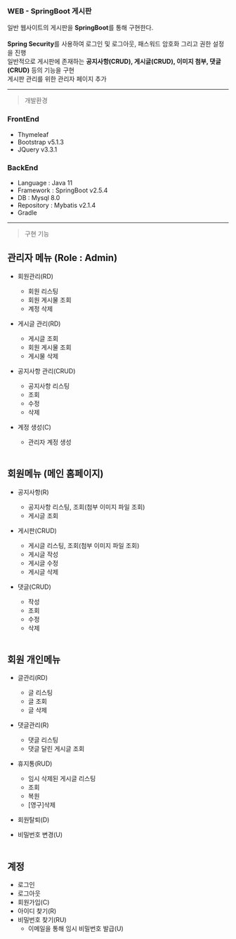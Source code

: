 ### WEB - SpringBoot 게시판 
일반 웹사이트의 게시판을 **SpringBoot**를 통해 구현한다. <br/><br/>
**Spring Security**를 사용하여 로그인 및 로그아웃, 패스워드 암호화 그리고 권한 설정을 진행 <br/>
일반적으로 게시판에 존재하는 **공지사항(CRUD), 게시글(CRUD), 이미지 첨부, 댓글(CRUD)** 등의 기능을 구현 <br/>
게시판 관리를 위한 관리자 페이지 추가 <br/>

---

> 개발환경
### FrontEnd
- Thymeleaf
- Bootstrap v5.1.3
- JQuery v3.3.1

### BackEnd
- Language : Java 11
- Framework : SpringBoot v2.5.4
- DB : Mysql 8.0
- Repository : Mybatis v2.1.4
- Gradle

---

> 구현 기능
## 관리자 메뉴 (Role : Admin)
- 회원관리(RD) 
  - 회원 리스팅
  - 회원 게시물 조회
  - 계정 삭제

- 게시글 관리(RD) 
  - 게시글 조회
  - 회원 게시물 조회
  - 게시물 삭제

- 공지사항 관리(CRUD)
  - 공지사항 리스팅
  - 조회
  - 수정
  - 삭제

- 계정 생성(C) 
  - 관리자 계정 생성 
<br/><br/>

## 회원메뉴 (메인 홈페이지)
- 공지사항(R)
  - 공지사항 리스팅, 조회(첨부 이미지 파일 조회)
  - 게시글 조회

- 게시판(CRUD)
  - 게시글 리스팅, 조회(첨부 이미지 파일 조회)
  - 게시글 작성
  - 게시글 수정
  - 게시글 삭제

- 댓글(CRUD)
  - 작성
  - 조회
  - 수정
  - 삭제 
<br/><br/>

## 회원 개인메뉴
- 글관리(RD) 
  - 글 리스팅
  - 글 조회
  - 글 삭제

- 댓글관리(R)
  - 댓글 리스팅
  - 댓글 달린 게시글 조회

- 휴지통(RUD)
  - 임시 삭제된 게시글 리스팅
  - 조회
  - 복원
  - [영구]삭제

- 회원탈퇴(D)
- 비밀번호 변경(U) 
<br/><br/>

## 계정
- 로그인
- 로그아웃
- 회원가입(C)
- 아이디 찾기(R)
- 비밀번호 찾기(RU)
  - 이메일을 통해 임시 비밀번호 발급(U)
